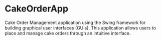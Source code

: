# CakeOrderApp
Cake Order Management application using the Swing framework for building graphical user interfaces (GUIs). This application allows users to place and manage cake orders through an intuitive interface.

